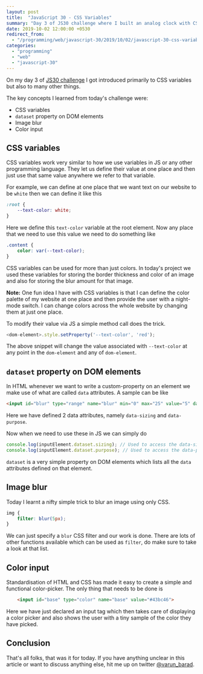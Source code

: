 ```yaml
---
layout: post
title:  "JavaScript 30 - CSS Variables"
summary: "Day 3 of JS30 challenge where I built an analog clock with CSS and animate its changes using JS and CSS."
date: 2019-10-02 12:00:00 +0530
redirect_from:
  - "/programming/web/javascript-30/2019/10/02/javascript-30-css-variables.html"
categories:
  - "programming"
  - "web"
  - "javascript-30"
---
```


On my day 3 of [JS30 challenge][js30-website] I got introduced primarily to CSS variables but also to many other things.

The key concepts I learned from today's challenge were:

- CSS variables
- `dataset` property on DOM elements 
- Image blur
- Color input

## CSS variables

CSS variables work very similar to how we use variables in JS or any other programming language. They let us define their value at one place and then just use that same value anywhere we refer to that variable.

For example, we can define at one place that we want text on our website to be `white` then we can define it like this

```css
:root {
    --text-color: white;
}
```

Here we define this `text-color` variable at the root element. Now any place that we need to use this value we need to do something like

```css
.content {
    color: var(--text-color);
}
```

CSS variables can be used for more than just colors. In today's project we used these variables for storing the border thickness and color of an image and also for storing the blur amount for that image.

**Note:** One fun idea I have with CSS variables is that I can define the color palette of my website at one place and then provide the user with a night-mode switch. I can change colors across the whole website by changing them at just one place.

To modify their value via JS a simple method call does the trick.

```javascript
<dom-element>.style.setProperty('--text-color', 'red');
```

The above snippet will change the value associated with `--text-color` at any point in the `dom-element` and any of `dom-element`.

## `dataset` property on DOM elements

In HTML whenever we want to write a custom-property on an element we make use of what are called `data` attributes. A sample can be like

```html
<input id="blur" type="range" name="blur" min="0" max="25" value="5" data-sizing="px" data-purpose="A slider input to select blur amount">
```

Here we have defined 2 data attributes, namely `data-sizing` and `data-purpose`.

Now when we need to use these in JS we can simply do

```javascript
console.log(inputElement.dataset.sizing); // Used to access the data-sizing attribute.
console.log(inputElement.dataset.purpose); // Used to access the data-purpose attribute.
```

`dataset` is a very simple property on DOM elements which lists all the `data` attributes defined on that element.

## Image blur

Today I learnt a nifty simple trick to blur an image using only CSS.

```css
img {
    filter: blur(5px);
}
```

We can just specify a `blur` CSS filter and our work is done. There are lots of other functions available which can be used as `filter`, do make sure to take a look at that list.

## Color input

Standardisation of HTML and CSS has made it easy to create a simple and functional color-picker. The only thing that needs to be done is

```html
    <input id="base" type="color" name="base" value="#43bc46">
```

Here we have just declared an input tag which then takes care of displaying a color picker and also shows the user with a tiny sample of the color they have picked.

## Conclusion

That's all folks, that was it for today. If you have anything unclear in this article or want to discuss anything else, hit me up on twitter [@varun_barad][varun-twitter].

[js30-website]: https://javascript30.com
[varun-twitter]: https://twitter.com/varun_barad
